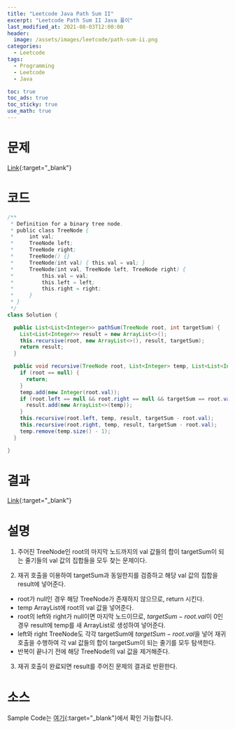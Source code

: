 ```yaml
---
title: "Leetcode Java Path Sum II"
excerpt: "Leetcode Path Sum II Java 풀이"
last_modified_at: 2021-08-03T12:00:00
header:
  image: /assets/images/leetcode/path-sum-ii.png
categories:
  - Leetcode
tags:
  - Programming
  - Leetcode
  - Java

toc: true
toc_ads: true
toc_sticky: true
use_math: true
---
```

# 문제
[Link](https://leetcode.com/problems/path-sum-ii/){:target="_blank"}

# 코드
```java
/**
 * Definition for a binary tree node.
 * public class TreeNode {
 *     int val;
 *     TreeNode left;
 *     TreeNode right;
 *     TreeNode() {}
 *     TreeNode(int val) { this.val = val; }
 *     TreeNode(int val, TreeNode left, TreeNode right) {
 *         this.val = val;
 *         this.left = left;
 *         this.right = right;
 *     }
 * }
 */
class Solution {

  public List<List<Integer>> pathSum(TreeNode root, int targetSum) {
    List<List<Integer>> result = new ArrayList<>();
    this.recursive(root, new ArrayList<>(), result, targetSum);
    return result;
  }

  public void recursive(TreeNode root, List<Integer> temp, List<List<Integer>> result, int targetSum) {
    if (root == null) {
      return;
    }
    temp.add(new Integer(root.val));
    if (root.left == null && root.right == null && targetSum == root.val) {
      result.add(new ArrayList<>(temp));
    }
    this.recursive(root.left, temp, result, targetSum - root.val);
    this.recursive(root.right, temp, result, targetSum - root.val);
    temp.remove(temp.size() - 1);
  }

}
```

# 결과
[Link](https://leetcode.com/submissions/detail/532382529/){:target="_blank"}

# 설명
1. 주어진 TreeNode인 root의 마지막 노드까지의 val 값들의 합이 targetSum이 되는 줄기들의 val 값의 집합들을 모두 찾는 문제이다.

2. 재귀 호출을 이용하여 targetSum과 동일한지를 검증하고 해당 val 값의 집합을 result에 넣어준다.
- root가 null인 경우 해당 TreeNode가 존재하지 않으므로, return 시킨다.
- temp ArrayList에 root의 val 값을 넣어준다.
- root의 left와 right가 null이면 마지막 노드이므로, $targetSum - root.val$이 0인 경우 result에 temp를 새 ArrayList로 생성하여 넣어준다.
- left와 right TreeNode도 각각 targetSum에 $targetSum - root.val$을 넣어 재귀 호출을 수행하여 각 val 값들의 합이 targetSum이 되는 줄기를 모두 탐색한다.
- 반복이 끝나기 전에 해당 TreeNode의 val 값을 제거해준다.

3. 재귀 호출이 완료되면 result를 주어진 문제의 결과로 반환한다.

# 소스
Sample Code는 [여기](https://github.com/GracefulSoul/leetcode/blob/master/src/main/java/gracefulsoul/problems/PathSumII.java){:target="_blank"}에서 확인 가능합니다.
